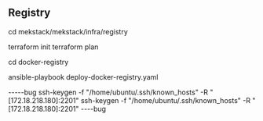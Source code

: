 ## Registry

cd mekstack/mekstack/infra/registry

terraform init
terraform plan

cd docker-registry

ansible-playbook deploy-docker-registry.yaml

-----bug
ssh-keygen -f "/home/ubuntu/.ssh/known_hosts" -R "[172.18.218.180]:2201"
ssh-keygen -f "/home/ubuntu/.ssh/known_hosts" -R "[172.18.218.180]:2201"
----bug